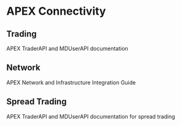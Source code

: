 # APEX Connectivity

## Trading

APEX TraderAPI and MDUserAPI documentation

## Network

APEX Network and Infrastructure Integration Guide

## Spread Trading

APEX TraderAPI and MDUserAPI documentation for spread trading
